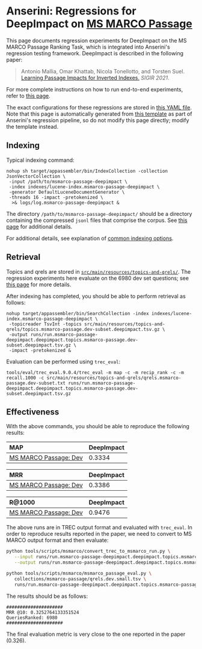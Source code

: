 # Anserini: Regressions for DeepImpact on [MS MARCO Passage](https://github.com/microsoft/MSMARCO-Passage-Ranking)

This page documents regression experiments for DeepImpact on the MS MARCO Passage Ranking Task, which is integrated into Anserini's regression testing framework.
DeepImpact is described in the following paper:

> Antonio Mallia, Omar Khattab, Nicola Tonellotto, and Torsten Suel. [Learning Passage Impacts for Inverted Indexes.](https://dl.acm.org/doi/10.1145/3404835.3463030) _SIGIR 2021_.

For more complete instructions on how to run end-to-end experiments, refer to [this page](experiments-msmarco-passage-deepimpact.md).

The exact configurations for these regressions are stored in [this YAML file](../src/main/resources/regression/msmarco-passage-deepimpact.yaml).
Note that this page is automatically generated from [this template](../src/main/resources/docgen/templates/msmarco-passage-deepimpact.template) as part of Anserini's regression pipeline, so do not modify this page directly; modify the template instead.

## Indexing

Typical indexing command:

```
nohup sh target/appassembler/bin/IndexCollection -collection JsonVectorCollection \
 -input /path/to/msmarco-passage-deepimpact \
 -index indexes/lucene-index.msmarco-passage-deepimpact \
 -generator DefaultLuceneDocumentGenerator \
 -threads 16 -impact -pretokenized \
  >& logs/log.msmarco-passage-deepimpact &
```

The directory `/path/to/msmarco-passage-deepimpact/` should be a directory containing the compressed `jsonl` files that comprise the corpus.
See [this page](experiments-msmarco-passage-deepimpact.md) for additional details.

For additional details, see explanation of [common indexing options](common-indexing-options.md).

## Retrieval

Topics and qrels are stored in [`src/main/resources/topics-and-qrels/`](../src/main/resources/topics-and-qrels/).
The regression experiments here evaluate on the 6980 dev set questions; see [this page](experiments-msmarco-passage.md) for more details.

After indexing has completed, you should be able to perform retrieval as follows:

```
nohup target/appassembler/bin/SearchCollection -index indexes/lucene-index.msmarco-passage-deepimpact \
 -topicreader TsvInt -topics src/main/resources/topics-and-qrels/topics.msmarco-passage.dev-subset.deepimpact.tsv.gz \
 -output runs/run.msmarco-passage-deepimpact.deepimpact.topics.msmarco-passage.dev-subset.deepimpact.tsv.gz \
 -impact -pretokenized &
```

Evaluation can be performed using `trec_eval`:

```
tools/eval/trec_eval.9.0.4/trec_eval -m map -c -m recip_rank -c -m recall.1000 -c src/main/resources/topics-and-qrels/qrels.msmarco-passage.dev-subset.txt runs/run.msmarco-passage-deepimpact.deepimpact.topics.msmarco-passage.dev-subset.deepimpact.tsv.gz
```

## Effectiveness

With the above commands, you should be able to reproduce the following results:

MAP                                     | DeepImpact|
:---------------------------------------|-----------|
[MS MARCO Passage: Dev](https://github.com/microsoft/MSMARCO-Passage-Ranking)| 0.3334    |


MRR                                     | DeepImpact|
:---------------------------------------|-----------|
[MS MARCO Passage: Dev](https://github.com/microsoft/MSMARCO-Passage-Ranking)| 0.3386    |


R@1000                                  | DeepImpact|
:---------------------------------------|-----------|
[MS MARCO Passage: Dev](https://github.com/microsoft/MSMARCO-Passage-Ranking)| 0.9476    |

The above runs are in TREC output format and evaluated with `trec_eval`.
In order to reproduce results reported in the paper, we need to convert to MS MARCO output format and then evaluate:

```bash
python tools/scripts/msmarco/convert_trec_to_msmarco_run.py \
   --input runs/run.msmarco-passage-deepimpact.deepimpact.topics.msmarco-passage.dev-subset.deepimpact.tsv.gz \
   --output runs/run.msmarco-passage-deepimpact.deepimpact.topics.msmarco-passage.dev-subset.deepimpact.tsv.gz.msmarco --quiet

python tools/scripts/msmarco/msmarco_passage_eval.py \
   collections/msmarco-passage/qrels.dev.small.tsv \
   runs/run.msmarco-passage-deepimpact.deepimpact.topics.msmarco-passage.dev-subset.deepimpact.tsv.gz.msmarco
```

The results should be as follows:

```
#####################
MRR @10: 0.3252764133351524
QueriesRanked: 6980
#####################
```

The final evaluation metric is very close to the one reported in the paper (0.326).
